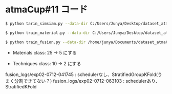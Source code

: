 # atmaCup#11 コード

```bash
$ python tarin_simsiam.py --data-dir C:/Users/Junya/Desktop/dataset_atmaCup11/photos --batch-size 128
```

```bash
$ python train_material.py --data-dir C:/Users/Junya/Desktop/dataset_atmaCup11 --batch-size 128
```

```bash
$ python train_fusion.py --data-dir /home/junya/Documents/dataset_atmaCup11/ --batch-size 128 --init-weight-path logs_simsiam/exp02-0710-182433/300_ckpt.tar --mate-res-dir logs_material/exp02-0712-000307 --tech-res-dir logs_technique/exp02-0712-025133
```

* Materials
class: 25 -> 5 にする

* Techniques
class: 10 -> 2 にする

fusion_logs/exp02-0712-041745 : schedulerなし、StratifiedGroupKFold(うまく分割できてない？)
fusion_logs/exp02-0712-063103 : schedulerあり、StratifiedKFold